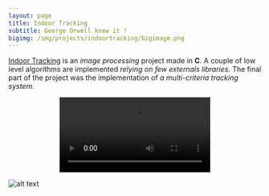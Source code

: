```yaml
---
layout: page
title: Indoor Tracking
subtitle: George Orwell knew it !
bigimg: /img/projects/indoortracking/bigimage.png
---
```


[Indoor Tracking](https://github.com/johan-gras/Indoor-Tracking) is an *image processing* project made in **C**.
A couple of low level algorithms are implemented *relying on few externals libraries*.
The final part of the project was the implementation of *a multi-criteria tracking system*.

<div style="text-align: center;">
	<video src="/img/projects/indoortracking/video.mp4" autoplay controls loop>text</video>
</div>

![alt text](/img/projects/indoortracking/menfu.png "Main menu")

